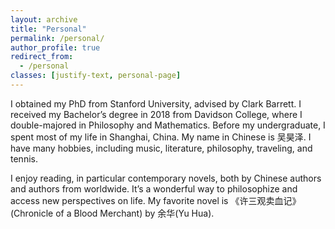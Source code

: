 ```yaml
---
layout: archive
title: "Personal"
permalink: /personal/
author_profile: true
redirect_from:
  - /personal
classes: [justify-text, personal-page]
---
```


I obtained my PhD from Stanford University, advised by Clark Barrett. I received my Bachelor’s degree in 2018 from Davidson College, where I double-majored in Philosophy and Mathematics. Before my undergraduate, I spent most of my life in Shanghai, China. My name in Chinese is 吴昊泽. I have many hobbies, including music, literature, philosophy, traveling, and tennis.

I enjoy reading, in particular contemporary novels, both by Chinese authors and authors from worldwide. It’s a wonderful way to philosophize and access new perspectives on life. My favorite novel is 《许三观卖血记》(Chronicle of a Blood Merchant) by 余华(Yu Hua).
